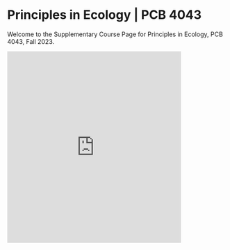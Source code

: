 # Principles in Ecology | PCB 4043
Welcome to the Supplementary Course Page for Principles in Ecology, PCB 4043, Fall 2023.

<iframe width='400' height='440' src='https://rdrr.io/snippets/embed/' frameborder='0'></iframe>
